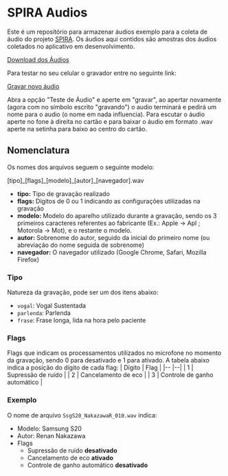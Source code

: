 # SPIRA Audios

Este é um repositório para armazenar áudios exemplo para a coleta de áudio do projeto [SPIRA](https://spira.ime.usp.br/coleta/). Os áudios aqui contidos são amostras dos áudios coletados no aplicativo em desenvolvimento.

[Download dos Áudios](https://github.com/spirabr/spira-audios/archive/refs/heads/main.zip)

Para testar no seu celular o gravador entre no seguinte link:

[Gravar novo áudio](https://spira.netlify.app/)

Abra a opção "Teste de Áudio" e aperte em "gravar", ao apertar novamente (agora com no símbolo escrito "gravando") o audio terminará e pedirá um nome para o audio (o nome em nada influencia). Para escutar o áudio aperte no fone à direita no cartão e para baixar o áudio em formato .wav aperte na setinha para baixo ao centro do cartão.

## Nomenclatura
Os nomes dos arquivos seguem o seguinte modelo:

\[tipo\]\_\[flags\]\_\[modelo\]\_\[autor\]\_\[navegador\].wav

 - **tipo:** Tipo de gravação realizado
 - **flags:** Dígitos de 0 ou 1 indicando as configurações utilizadas na gravação
 - **modelo:** Modelo do aparelho utilizado durante a gravação, sendo os 3 primeiros caracteres referentes ao fabricante (Ex.: Apple -> Apl ; Motorola -> Mot), e o restante o modelo.
 - **autor:** Sobrenome do autor, seguido da inicial do primeiro nome (ou abreviação do nome seguida de sobrenome)
 - **navegador:** O navegador utilizado (Google Chrome, Safari, Mozilla Firefox)

### Tipo
Natureza da gravação, pode ser um dos itens abaixo:
 - `vogal`: Vogal Sustentada
 - `parlenda`: Parlenda
 - `frase`: Frase longa, lida na hora pelo paciente

### Flags
Flags que indicam os processamentos utilizados no microfone no momento da gravação, sendo 0 para desativado e 1 para ativado. A tabela abaixo indica a posição do dígito de cada flag:
| Dígito | Flag |
|-- |--|
| 1 | Supressão de ruído           |
| 2 | Cancelamento de eco          |
| 3 | Controle de ganho automático |


### Exemplo
O nome de arquivo `SsgS20_NakazawaR_010.wav` indica:

 * Modelo: Samsung S20
 * Autor: Renan Nakazawa
 * Flags
	 * Supressão de ruído **desativado**
	 * Cancelamento de eco **ativado**
	 * Controle de ganho automático **desativado**
